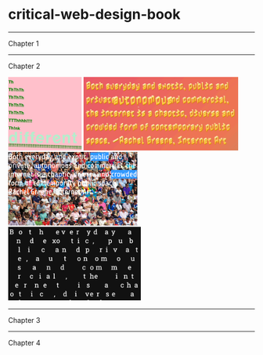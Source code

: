 # critical-web-design-book
 

<hr>
Chapter 1



<hr>
Chapter 2

<img height="150" src="figures/Figure 2.3.4-Poem-Think.png" alt="prompt"> <img height="150" src="figures/Figure 2.3.x-Poem-Shake-640w.gif" alt="prompt"> <img height="150" src="figures/Figure 2.3.x-Poem-Click.png" alt="prompt"> <img height="150" src="figures/Figure 2.3.4-Poem-Random-640w.gif" alt="prompt">

<hr>
Chapter 3



<hr>
Chapter 4


